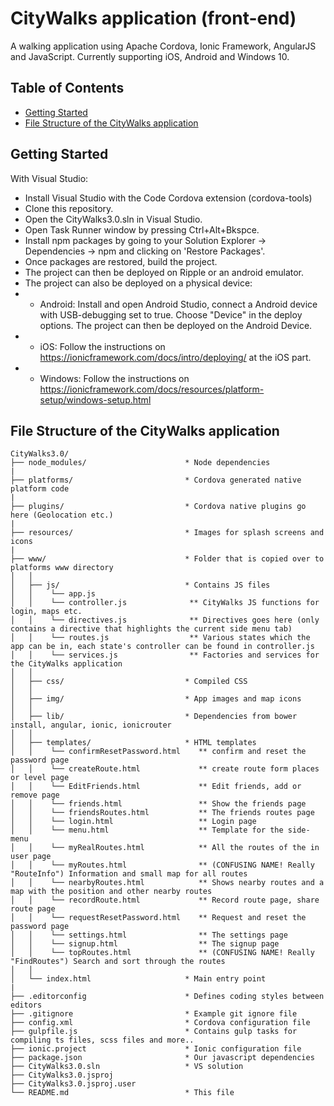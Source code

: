 # CityWalks application (front-end)

A walking application using Apache Cordova, Ionic Framework, AngularJS and JavaScript. Currently supporting iOS, Android and Windows 10.

## Table of Contents
 - [Getting Started](#getting-started)
 - [File Structure of the CityWalks application](#file-structure-of-app)

## Getting Started

With Visual Studio:
* Install Visual Studio with the Code Cordova extension (cordova-tools) 
* Clone this repository.
* Open the CityWalks3.0.sln in Visual Studio.
* Open Task Runner window by pressing Ctrl+Alt+Bkspce.    
* Install npm packages by going to your Solution Explorer -> Dependencies -> npm and clicking on 'Restore Packages'. 
* Once packages are restored, build the project.
* The project can then be deployed on Ripple or an android emulator. 
* The project can also be deployed on a physical device: 
* - Android: Install and open Android Studio, connect a Android device with USB-debugging set to true. Choose "Device" in the deploy options. The project can then be deployed on the Android Device. 
* - iOS: Follow the instructions on https://ionicframework.com/docs/intro/deploying/ at the iOS part.
* - Windows: Follow the instructions on https://ionicframework.com/docs/resources/platform-setup/windows-setup.html


## File Structure of the CityWalks application

```
CityWalks3.0/
├── node_modules/                      * Node dependencies
|
├── platforms/                         * Cordova generated native platform code
|
├── plugins/                           * Cordova native plugins go here (Geolocation etc.)
|
├── resources/                         * Images for splash screens and icons
|
├── www/                               * Folder that is copied over to platforms www directory
│   │   
│   ├── js/                            * Contains JS files
│   │    └── app.js
│   │    └── controller.js              ** CityWalks JS functions for login, maps etc. 
│   │    └── directives.js              ** Directives goes here (only contains a directive that highlights the current side menu tab)
│   │    └── routes.js                  ** Various states which the app can be in, each state's controller can be found in controller.js
│   │    └── services.js                ** Factories and services for the CityWalks application
│   │
│   ├── css/                           * Compiled CSS
│   │
│   ├── img/                           * App images and map icons
│   │
│   ├── lib/                           * Dependencies from bower install, angular, ionic, ionicrouter 
│   │
│   ├── templates/                     * HTML templates
│   │    └── confirmResetPassword.html    ** confirm and reset the password page
│   │    └── createRoute.html             ** create route form places or level page
│   │    └── EditFriends.html             ** Edit friends, add or remove page
│   │    └── friends.html                 ** Show the friends page
│   │    └── friendsRoutes.html           ** The friends routes page
│   │    └── login.html                   ** Login page
│   │    └── menu.html                    ** Template for the side-menu 
│   │    └── myRealRoutes.html            ** All the routes of the in user page
│   │    └── myRoutes.html                ** (CONFUSING NAME! Really "RouteInfo") Information and small map for all routes
│   │    └── nearbyRoutes.html            ** Shows nearby routes and a map with the position and other nearby routes
│   │    └── recordRoute.html             ** Record route page, share route page
│   │    └── requestResetPassword.html    ** Request and reset the password page
│   │    └── settings.html                ** The settings page
│   │    └── signup.html                  ** The signup page
│   │    └── topRoutes.html               ** (CONFUSING NAME! Really "FindRoutes") Search and sort through the routes
│   │
│   └── index.html                     * Main entry point
|
├── .editorconfig                      * Defines coding styles between editors
├── .gitignore                         * Example git ignore file
├── config.xml                         * Cordova configuration file
├── gulpfile.js                        * Contains gulp tasks for compiling ts files, scss files and more..
├── ionic.project                      * Ionic configuration file
├── package.json                       * Our javascript dependencies
├── CityWalks3.0.sln                   * VS solution
├── CityWalks3.0.jsproj        
├── CityWalks3.0.jsproj.user     
└── README.md                          * This file
```

